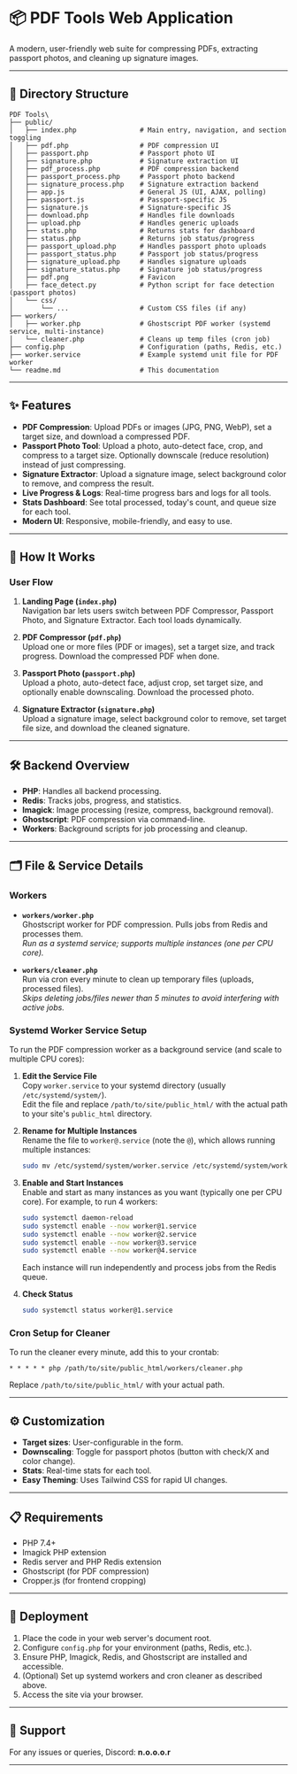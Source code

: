# 📦 PDF Tools Web Application

A modern, user-friendly web suite for compressing PDFs, extracting passport photos, and cleaning up signature images.

---

## 📂 Directory Structure

```text
PDF Tools\
├── public/
│   ├── index.php                # Main entry, navigation, and section toggling
│   ├── pdf.php                  # PDF compression UI
│   ├── passport.php             # Passport photo UI
│   ├── signature.php            # Signature extraction UI
│   ├── pdf_process.php          # PDF compression backend
│   ├── passport_process.php     # Passport photo backend
│   ├── signature_process.php    # Signature extraction backend
│   ├── app.js                   # General JS (UI, AJAX, polling)
│   ├── passport.js              # Passport-specific JS
│   ├── signature.js             # Signature-specific JS
│   ├── download.php             # Handles file downloads
│   ├── upload.php               # Handles generic uploads
│   ├── stats.php                # Returns stats for dashboard
│   ├── status.php               # Returns job status/progress
│   ├── passport_upload.php      # Handles passport photo uploads
│   ├── passport_status.php      # Passport job status/progress
│   ├── signature_upload.php     # Handles signature uploads
│   ├── signature_status.php     # Signature job status/progress
│   ├── pdf.png                  # Favicon
│   ├── face_detect.py           # Python script for face detection (passport photos)
│   └── css/
│       └── ...                  # Custom CSS files (if any)
├── workers/
│   ├── worker.php               # Ghostscript PDF worker (systemd service, multi-instance)
│   └── cleaner.php              # Cleans up temp files (cron job)
├── config.php                   # Configuration (paths, Redis, etc.)
├── worker.service               # Example systemd unit file for PDF worker
└── readme.md                    # This documentation
```

---

## ✨ Features

- **PDF Compression**: Upload PDFs or images (JPG, PNG, WebP), set a target size, and download a compressed PDF.
- **Passport Photo Tool**: Upload a photo, auto-detect face, crop, and compress to a target size. Optionally downscale (reduce resolution) instead of just compressing.
- **Signature Extractor**: Upload a signature image, select background color to remove, and compress the result.
- **Live Progress & Logs**: Real-time progress bars and logs for all tools.
- **Stats Dashboard**: See total processed, today's count, and queue size for each tool.
- **Modern UI**: Responsive, mobile-friendly, and easy to use.

---

## 🚦 How It Works

### User Flow

1. **Landing Page (`index.php`)**  
   Navigation bar lets users switch between PDF Compressor, Passport Photo, and Signature Extractor. Each tool loads dynamically.

2. **PDF Compressor (`pdf.php`)**  
   Upload one or more files (PDF or images), set a target size, and track progress. Download the compressed PDF when done.

3. **Passport Photo (`passport.php`)**  
   Upload a photo, auto-detect face, adjust crop, set target size, and optionally enable downscaling. Download the processed photo.

4. **Signature Extractor (`signature.php`)**  
   Upload a signature image, select background color to remove, set target file size, and download the cleaned signature.

---

## 🛠️ Backend Overview

- **PHP**: Handles all backend processing.
- **Redis**: Tracks jobs, progress, and statistics.
- **Imagick**: Image processing (resize, compress, background removal).
- **Ghostscript**: PDF compression via command-line.
- **Workers**: Background scripts for job processing and cleanup.

---

## 🗂️ File & Service Details

### Workers

- **`workers/worker.php`**  
  Ghostscript worker for PDF compression. Pulls jobs from Redis and processes them.  
  _Run as a systemd service; supports multiple instances (one per CPU core)._

- **`workers/cleaner.php`**  
  Run via cron every minute to clean up temporary files (uploads, processed files).  
  _Skips deleting jobs/files newer than 5 minutes to avoid interfering with active jobs._

### Systemd Worker Service Setup

To run the PDF compression worker as a background service (and scale to multiple CPU cores):

1. **Edit the Service File**  
   Copy `worker.service` to your systemd directory (usually `/etc/systemd/system/`).  
   Edit the file and replace `/path/to/site/public_html/` with the actual path to your site's `public_html` directory.

2. **Rename for Multiple Instances**  
   Rename the file to `worker@.service` (note the `@`), which allows running multiple instances:
   ```sh
   sudo mv /etc/systemd/system/worker.service /etc/systemd/system/worker@.service
   ```

3. **Enable and Start Instances**  
   Enable and start as many instances as you want (typically one per CPU core). For example, to run 4 workers:
   ```sh
   sudo systemctl daemon-reload
   sudo systemctl enable --now worker@1.service
   sudo systemctl enable --now worker@2.service
   sudo systemctl enable --now worker@3.service
   sudo systemctl enable --now worker@4.service
   ```
   Each instance will run independently and process jobs from the Redis queue.

4. **Check Status**  
   ```sh
   sudo systemctl status worker@1.service
   ```

### Cron Setup for Cleaner

To run the cleaner every minute, add this to your crontab:
```cron
* * * * * php /path/to/site/public_html/workers/cleaner.php
```
Replace `/path/to/site/public_html/` with your actual path.

---

## ⚙️ Customization

- **Target sizes**: User-configurable in the form.
- **Downscaling**: Toggle for passport photos (button with check/X and color change).
- **Stats**: Real-time stats for each tool.
- **Easy Theming**: Uses Tailwind CSS for rapid UI changes.

---

## 📋 Requirements

- PHP 7.4+
- Imagick PHP extension
- Redis server and PHP Redis extension
- Ghostscript (for PDF compression)
- Cropper.js (for frontend cropping)

---

## 🚀 Deployment

1. Place the code in your web server's document root.
2. Configure `config.php` for your environment (paths, Redis, etc.).
3. Ensure PHP, Imagick, Redis, and Ghostscript are installed and accessible.
4. (Optional) Set up systemd workers and cron cleaner as described above.
5. Access the site via your browser.

---

## 🙋 Support

For any issues or queries, Discord: **n.o.o.o.r**

---
